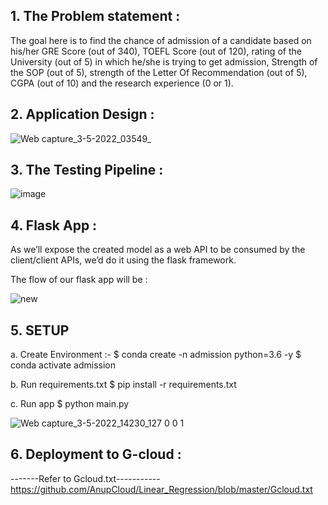 ## 1. The Problem statement :
The goal here is to find the chance of admission of a candidate based on his/her GRE Score 
(out of 340), TOEFL Score (out of 120), rating of the University (out of 5) in which he/she 
is trying to get admission, Strength of the SOP (out of 5), strength of the Letter Of 
Recommendation (out of 5), CGPA (out of 10) and the research experience (0 or 1).

## 2. Application Design :
![Web capture_3-5-2022_03549_](https://user-images.githubusercontent.com/52250527/166309450-bb3ab2bb-97f4-4e63-8926-6399b5465fd8.jpeg)

## 3. The Testing Pipeline :
![image](https://user-images.githubusercontent.com/52250527/166309833-cbc0de95-b04f-4e5e-8def-7ced91760648.png)

## 4. Flask App :
As we’ll expose the created model as a web API to be consumed by the client/client APIs, 
we’d do it using the flask framework.

The flow of our flask app will be :


![new](https://user-images.githubusercontent.com/52250527/166314231-c6aa1ff1-2e7a-4bef-b439-ca2747836779.png)

## 5. SETUP
a. Create Environment :-
$ conda create -n admission python=3.6 -y
$ conda activate admission

b. Run requirements.txt
$ pip install -r requirements.txt

c. Run app
$ python main.py

![Web capture_3-5-2022_14230_127 0 0 1](https://user-images.githubusercontent.com/52250527/166324548-429a2069-7aa9-43a9-9d82-dd212571dd26.jpeg)


## 6. Deployment to G-cloud :
-------Refer to Gcloud.txt-----------<https://github.com/AnupCloud/Linear_Regression/blob/master/Gcloud.txt>
